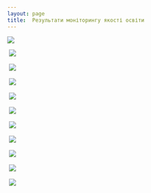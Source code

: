 ```yaml
---
layout: page
title:  Результати моніторингу якості освіти
---
```

![](/assets/tiger-1509571007.png)

 ![](/assets/tiger-1509571030.png)

 ![](/assets/tiger-1509571054.png)

 ![](/assets/tiger-1509571076.png)

 ![](/assets/tiger-1509571106.png)

 ![](/assets/tiger-1509571127.png)

 ![](/assets/tiger-1509571154.png)

 ![](/assets/tiger-1509571174.png)

 ![](/assets/tiger-1509571197.png)

 ![](/assets/tiger-1509571218.png)

 ![](/assets/tiger-1509571240.png)